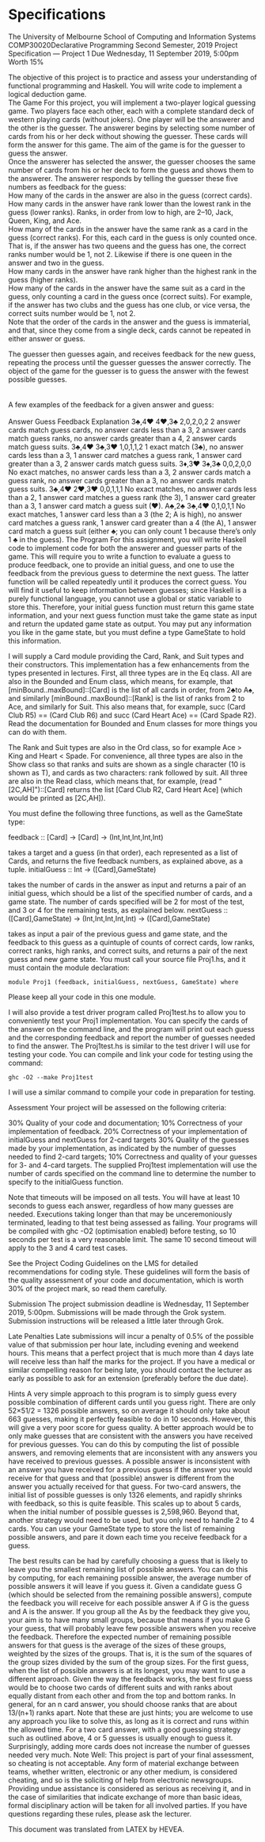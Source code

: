 # Specifications
The University of Melbourne
School of Computing and Information Systems
COMP30020Declarative Programming
Second Semester, 2019
Project Specification — Project 1
Due Wednesday, 11 September 2019, 5:00pm
Worth 15%



The objective of this project is to practice and assess your understanding of functional programming and Haskell. You will write code to implement a logical deduction game.
<br>
The Game
For this project, you will implement a two-player logical guessing game. Two players face each other, each with a complete standard deck of western playing cards (without jokers). One player will be the answerer and the other is the guesser. The answerer begins by selecting some number of cards from his or her deck without showing the guesser. These cards will form the answer for this game. The aim of the game is for the guesser to guess the answer.
<br>
Once the answerer has selected the answer, the guesser chooses the same number of cards from his or her deck to form the guess and shows them to the answerer. The answerer responds by telling the guesser these five numbers as feedback for the guess:
<br>
How many of the cards in the answer are also in the guess (correct cards).<br>
How many cards in the answer have rank lower than the lowest rank in the guess (lower ranks). Ranks, in order from low to high, are 2–10, Jack, Queen, King, and Ace.<br>
How many of the cards in the answer have the same rank as a card in the guess (correct ranks). For this, each card in the guess is only counted once. That is, if the answer has two queens and the guess has one, the correct ranks number would be 1, not 2. Likewise if there is one queen in the answer and two in the guess.<br>
How many cards in the answer have rank higher than the highest rank in the guess (higher ranks).<br>
How many of the cards in the answer have the same suit as a card in the guess, only counting a card in the guess once (correct suits). For example, if the answer has two clubs and the guess has one club, or vice versa, the correct suits number would be 1, not 2.<br>
Note that the order of the cards in the answer and the guess is immaterial, and that, since they come from a single deck, cards cannot be repeated in either answer or guess.<br>

The guesser then guesses again, and receives feedback for the new guess, repeating the process until the guesser guesses the answer correctly. The object of the game for the guesser is to guess the answer with the fewest possible guesses.<br>
<br><br>
A few examples of the feedback for a given answer and guess:<br>
<br>
Answer	Guess	Feedback	Explanation
3♣,4♥	4♥,3♣	2,0,2,0,2	2 answer cards match guess cards, no answer cards less than a 3, 2 answer cards match guess ranks, no answer cards greater than a 4, 2 answer cards match guess suits.
3♣,4♥	3♣,3♥	1,0,1,1,2	1 exact match (3♣), no answer cards less than a 3, 1 answer card matches a guess rank, 1 answer card greater than a 3, 2 answer cards match guess suits.
3♦,3♥	3♠,3♣	0,0,2,0,0	No exact matches, no answer cards less than a 3, 2 answer cards match a guess rank, no answer cards greater than a 3, no answer cards match guess suits.
3♣,4♥	2♥,3♥	0,0,1,1,1	No exact matches, no answer cards less than a 2, 1 answer card matches a guess rank (the 3), 1 answer card greater than a 3, 1 answer card match a guess suit (♥).
A♣,2♣	3♣,4♥	0,1,0,1,1	No exact matches, 1 answer card less than a 3 (the 2; A is high), no answer card matches a guess rank, 1 answer card greater than a 4 (the A), 1 answer card match a guess suit (either ♣; you can only count 1 because there’s only 1 ♣ in the guess).
The Program
For this assignment, you will write Haskell code to implement code for both the answerer and guesser parts of the game. This will require you to write a function to evaluate a guess to produce feedback, one to provide an initial guess, and one to use the feedback from the previous guess to determine the next guess. The latter function will be called repeatedly until it produces the correct guess. You will find it useful to keep information between guesses; since Haskell is a purely functional language, you cannot use a global or static variable to store this. Therefore, your initial guess function must return this game state information, and your next guess function must take the game state as input and return the updated game state as output. You may put any information you like in the game state, but you must define a type GameState to hold this information.

I will supply a Card module providing the Card, Rank, and Suit types and their constructors. This implementation has a few enhancements from the types presented in lectures. First, all three types are in the Eq class. All are also in the Bounded and Enum class, which means, for example, that [minBound..maxBound]::[Card] is the list of all cards in order, from 2♣to A♠, and similarly [minBound..maxBound]::[Rank] is the list of ranks from 2 to Ace, and similarly for Suit. This also means that, for example, succ (Card Club R5) == (Card Club R6) and succ (Card Heart Ace) == (Card Spade R2). Read the documentation for Bounded and Enum classes for more things you can do with them.

The Rank and Suit types are also in the Ord class, so for example Ace > King and Heart < Spade. For convenience, all three types are also in the Show class so that ranks and suits are shown as a single character (10 is shown as T), and cards as two characters: rank followed by suit. All three are also in the Read class, which means that, for example, (read "[2C,AH]")::[Card] returns the list [Card Club R2, Card Heart Ace] (which would be printed as [2C,AH]).

You must define the following three functions, as well as the GameState type:

feedback :: [Card] → [Card] → (Int,Int,Int,Int,Int)

takes a target and a guess (in that order), each represented as a list of Cards, and returns the five feedback numbers, as explained above, as a tuple.
initialGuess :: Int → ([Card],GameState)

takes the number of cards in the answer as input and returns a pair of an initial guess, which should be a list of the specified number of cards, and a game state. The number of cards specified will be 2 for most of the test, and 3 or 4 for the remaining tests, as explained below.
nextGuess :: ([Card],GameState) → (Int,Int,Int,Int,Int) → ([Card],GameState)

takes as input a pair of the previous guess and game state, and the feedback to this guess as a quintuple of counts of correct cards, low ranks, correct ranks, high ranks, and correct suits, and returns a pair of the next guess and new game state.
You must call your source file Proj1.hs, and it must contain the module declaration:

    module Proj1 (feedback, initialGuess, nextGuess, GameState) where
Please keep all your code in this one module.

I will also provide a test driver program called Proj1test.hs to allow you to conveniently test your Proj1 implementation. You can specify the cards of the answer on the command line, and the program will print out each guess and the corresponding feedback and report the number of guesses needed to find the answer. The Proj1test.hs is similar to the test driver I will use for testing your code. You can compile and link your code for testing using the command:

    ghc -O2 --make Proj1test
I will use a similar command to compile your code in preparation for testing.

Assessment
Your project will be assessed on the following criteria:

30%
Quality of your code and documentation;
10%
Correctness of your implementation of feedback.
20%
Correctness of your implementation of initialGuess and nextGuess for 2-card targets
30%
Quality of the guesses made by your implementation, as indicated by the number of guesses needed to find 2-card targets;
10%
Correctness and quality of your guesses for 3- and 4-card targets.
The supplied Proj1test implementation will use the number of cards specified on the command line to determine the number to specify to the initialGuess function.

Note that timeouts will be imposed on all tests. You will have at least 10 seconds to guess each answer, regardless of how many guesses are needed. Executions taking longer than that may be unceremoniously terminated, leading to that test being assessed as failing. Your programs will be compiled with ghc -O2 (optimisation enabled) before testing, so 10 seconds per test is a very reasonable limit. The same 10 second timeout will apply to the 3 and 4 card test cases.

See the Project Coding Guidelines on the LMS for detailed recommendations for coding style. These guidelines will form the basis of the quality assessment of your code and documentation, which is worth 30% of the project mark, so read them carefully.

Submission
The project submission deadline is Wednesday, 11 September 2019, 5:00pm. Submissions will be made through the Grok system. Submission instructions will be released a little later through Grok.

Late Penalties
Late submissions will incur a penalty of 0.5% of the possible value of that submission per hour late, including evening and weekend hours. This means that a perfect project that is much more than 4 days late will receive less than half the marks for the project. If you have a medical or similar compelling reason for being late, you should contact the lecturer as early as possible to ask for an extension (preferably before the due date).

Hints
A very simple approach to this program is to simply guess every possible combination of different cards until you guess right. There are only 52×51/2 = 1326 possible answers, so on average it should only take about 663 guesses, making it perfectly feasible to do in 10 seconds. However, this will give a very poor score for guess quality.
A better approach would be to only make guesses that are consistent with the answers you have received for previous guesses. You can do this by computing the list of possible answers, and removing elements that are inconsistent with any answers you have received to previous guesses. A possible answer is inconsistent with an answer you have received for a previous guess if the answer you would receive for that guess and that (possible) answer is different from the answer you actually received for that guess. For two-card answers, the initial list of possible guesses is only 1326 elements, and rapidly shrinks with feedback, so this is quite feasible. This scales up to about 5 cards, when the initial number of possible guesses is 2,598,960. Beyond that, another strategy would need to be used, but you only need to handle 2 to 4 cards.
You can use your GameState type to store the list of remaining possible answers, and pare it down each time you receive feedback for a guess.

The best results can be had by carefully choosing a guess that is likely to leave you the smallest remaining list of possible answers. You can do this by computing, for each remaining possible answer, the average number of possible answers it will leave if you guess it. Given a candidate guess G (which should be selected from the remaining possible answers), compute the feedback you will receive for each possible answer A if G is the guess and A is the answer. If you group all the As by the feedback they give you, your aim is to have many small groups, because that means if you make G your guess, that will probably leave few possible answers when you receive the feedback. Therefore the expected number of remaining possible answers for that guess is the average of the sizes of these groups, weighted by the sizes of the groups. That is, it is the sum of the squares of the group sizes divided by the sum of the group sizes.
For the first guess, when the list of possible answers is at its longest, you may want to use a different approach. Given the way the feedback works, the best first guess would be to choose two cards of different suits and with ranks about equally distant from each other and from the top and bottom ranks. In general, for an n card answer, you should choose ranks that are about 13/(n+1) ranks apart.
Note that these are just hints; you are welcome to use any approach you like to solve this, as long as it is correct and runs within the allowed time.
For a two card answer, with a good guessing strategy such as outlined above, 4 or 5 guesses is usually enough to guess it. Surprisingly, adding more cards does not increase the number of guesses needed very much.
Note Well:
This project is part of your final assessment, so cheating is not acceptable. Any form of material exchange between teams, whether written, electronic or any other medium, is considered cheating, and so is the soliciting of help from electronic newsgroups. Providing undue assistance is considered as serious as receiving it, and in the case of similarities that indicate exchange of more than basic ideas, formal disciplinary action will be taken for all involved parties. If you have questions regarding these rules, please ask the lecturer.

This document was translated from LATEX by HEVEA.